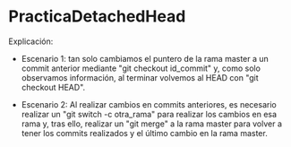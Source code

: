# PracticaDetachedHead

Explicación:

- Escenario 1: tan solo cambiamos el puntero de la rama master a un commit anterior mediante "git checkout id_commit" y, como solo observamos información, al terminar volvemos al HEAD con "git checkout HEAD".

- Escenario 2: Al realizar cambios en commits anteriores, es necesario realizar un "git switch -c otra_rama" para realizar los cambios en esa rama y, tras ello, realizar un "git merge" a la rama master para volver a tener los commits realizados y el último cambio en la rama master.
